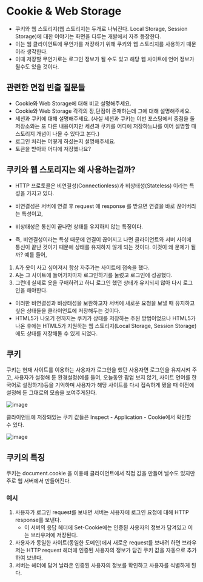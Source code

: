 # Cookie & Web Storage
- 쿠키와 웹 스토리지(웹 스토리지는 두개로 나눠진다. Local Storage, Session Storage)에 대한 이야기는 화면을 다루는 개발에서 자주 등장한다.
- 이는 웹 클라이언트에 무언가를 저장하기 위해 쿠키와 웹 스토리지를 사용하기 때문이라 생각한다.
- 이때 저장할 무언가로는 로그인 정보가 될 수도 있고 해당 웹 사이트에 언어 정보가 될수도 있을 것이다.

## 관련한 면접 빈출 질문들
- Cookie와 Web Storage에 대해 비교 설명해주세요.
- Cookie와 Web Storage 각각의 장,단점이 존재하는데 그에 대해 설명해주세요.
- 세션과 쿠키에 대해 설명해주세요. (사실 세션과 쿠키는 이번 포스팅에서 중점을 둘 저장소와는 또 다른 
내용이지만 세션과 쿠키를 어디에 저장하느냐를 이어 설명할 때 스토리지 개념이 나올 수 있다고 본다.)
- 로그인 처리는 어떻게 하셨는지 설명해주세요.
- 토큰을 받아와 어디에 저장했나요?

## 쿠키와 웹 스토리지는 왜 사용하는걸까?
- HTTP 프로토콜은 비연결성(Connectionless)과 비상태성(Stateless) 이라는 특성을 가지고 있다.
- 비연결성은 서버에 연결 후 request 에 response 를 받으면 연결을 바로 끊어버리는 특성이고,
- 비상태성은 통신이 끝나면 상태를 유지하지 않는 특징이다.

- 즉, 비연결성이라는 특성 때문에 연결이 끊어지고 나면 클라이언트와 서버 사이에 통신이 끝난 것이기 때문에 상태를 유지하지 않게 되는 것이다. 이것이 왜 문제가 될까? 예를 들어,
1. A가 옷이 사고 싶어져서 항상 자주가는 사이트에 접속을 했다.
2. A는 그 사이트에 들어가자마자 로그인하기를 눌렀고 로그인에 성공했다.
3. 그런데 실제로 옷을 구매하려고 하니 로그인 했던 상태가 유지되지 않아 다시 로그인을 해야한다.

- 이러한 비연결성과 비상태성을 보완하고자 서버에 새로운 요청을 보낼 때 유지하고싶은 상태들을 클라이언트에 저장해두는 것이다.
- HTML5가 나오기 전까지는 쿠키가 상태를 저장하는 주된 방법이었으나 HTML5가 나온 후에는 HTML5가 지원하는 웹 스토리지(Local Storage, Session Storage)에도 상태를 저장해둘 수 있게 되었다.

## 쿠키
쿠키는 현재 사이트를 이용하는 사용자가 로그인을 했던 사용자면 로그인을 유지시켜 주고, 사용자가 설정해 둔 환경설정(예를 들어, 오늘동안 팝업 보지 않기, 사이트 언어를 한국어로 설정하기)등을 기억하며 사용자가 해당 사이트를 다시 접속하게 됐을 때 이전에 설정해 둔 그대로의 모습을 보여주게된다.       

![image](https://github.com/user-attachments/assets/5e57aa8b-4267-43d7-aec8-22e1589c907e)

클라이언트에 저장돼있는 쿠키 값들은 Inspect - Application - Cookie에서 확인할 수 있다.      

![image](https://github.com/user-attachments/assets/c1b67475-da19-44f9-9a04-b71eaa972543)

## 쿠키의 특징
쿠키는 document.cookie 을 이용해 클라이언트에서 직접 값을 만들어 낼수도 있지만 주로 웹 서버에서 만들어진다.      
### 예시
1. 사용자가 로그인 request를 보내면 서버는 사용자에 로그인 요청에 대해 HTTP response를 보낸다.
   - 이 서버의 응답 헤더에 Set-Cookie에는 인증된 사용자의 정보가 담겨있고 이는 브라우저에 저장된다.
2. 사용자가 동일한 사이트(동일한 도메인)에서 새로운 request를 보내려 하면 브라우저는 HTTP request 헤더에 인증된 사용자의 정보가 담긴 쿠키 값을 자동으로 추가하여 보낸다.
3. 서버는 헤더에 담겨 날라온 인증된 사용자의 정보를 확인하고 사용자를 식별하게 된다.


